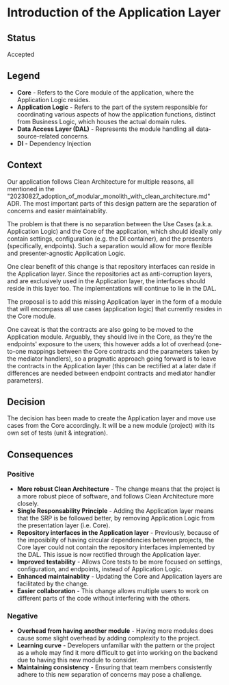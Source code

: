 # Introduction of the Application Layer

## Status
Accepted

## Legend
- **Core** - Refers to the Core module of the application, where the Application Logic resides.
- **Application Logic** - Refers to the part of the system responsible for coordinating various aspects of how the application functions, distinct from Business Logic, which houses the actual domain rules.
- **Data Access Layer (DAL)** - Represents the module handling all data-source-related concerns.
- **DI** - Dependency Injection

## Context
Our application follows Clean Architecture for multiple reasons, all mentioned in the "20230827_adoption_of_modular_monolith_with_clean_architecture.md" ADR. The most important parts of this design pattern are the separation of concerns and easier maintainablity.  

The problem is that there is no separation between the Use Cases (a.k.a. Application Logic) and the Core of the application, which should ideally only contain settings, configuration (e.g. the DI container), and the presenters (specifically, endpoints). Such a separation would allow for more flexible and presenter-agnostic Application Logic.  

One clear benefit of this change is that repository interfaces can reside in the Application layer. Since the repositories act as anti-corruption layers, and are exclusively used in the Application layer, the interfaces should reside in this layer too. The implementations will continue to lie in the DAL.

The proposal is to add this missing Application layer in the form of a module that will encompass all use cases (application logic) that currently resides in the Core module.  

One caveat is that the contracts are also going to be moved to the Application module. Arguably, they should live in the Core, as they're the endpoints' exposure to the users; this however adds a lot of overhead (one-to-one mappings between the Core contracts and the parameters taken by the mediator handlers), so a pragmatic approach going forward is to leave the contracts in the Application layer (this can be rectified at a later date if differences are needed between endpoint contracts and mediator handler parameters).

## Decision
The decision has been made to create the Application layer and move use cases from the Core accordingly. It will be a new module (project) with its own set of tests (unit & integration).

## Consequences

### Positive
- **More robust Clean Architecture** - The change means that the project is a more robust piece of software, and follows Clean Architecture more closely.
- **Single Responsability Principle** - Adding the Application layer means that the SRP is be followed better, by removing Application Logic from the presentation layer (i.e. Core).
- **Repository interfaces in the Application layer** - Previously, because of the imposiblity of having circular dependencies between projects, the Core layer could not contain the repository interfaces implemented by the DAL. This issue is now rectified through the Application layer.
- **Improved testability** - Allows Core tests to be more focused on settings, configuration, and endpoints, instead of Application Logic.
- **Enhanced maintainablity** - Updating the Core and Application layers are facilitated by the change.
- **Easier collaboration** - This change allows multiple users to work on different parts of the code without interfering with the others.

### Negative
- **Overhead from having another module** - Having more modules does cause some slight overhead by adding complexity to the project.
- **Learning curve** - Developers unfamiliar with the pattern or the project as a whole may find it more difficult to get into working on the backend due to having this new module to consider.
- **Maintaining consistency** - Ensuring that team members consistently adhere to this new separation of concerns may pose a challenge.